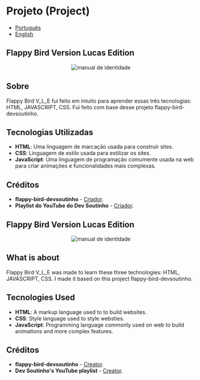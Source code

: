 # Projeto (Project) 
- [Português](#portugues)
- [English](#ingles)

<a id="portugues"></a>
## Flappy Bird Version Lucas Edition
<p align="center">
  <img src="https://github.com/user-attachments/assets/d419a275-7118-43ea-85f5-c32c4eeac8df" alt="manual de identidade">
</p>

## Sobre
Flappy Bird V_L_E fui feito em intuito para aprender essas três tecnologias: HTML, JAVASCRIPT, CSS. Fui feito com base desse projeto flappy-bird-devsoutinho.

## Tecnologias Utilizadas
- **HTML**: Uma linguagem de marcação usada para construir sites.
- **CSS**: Linguagem de estilo usada para estilizar os sites.
- **JavaScript**: Uma linguagem de programação comumente usada na web para criar animações e funcionalidades mais complexas.

## Créditos

- **flappy-bird-devsoutinho** - [Criador](https://github.com/omariosouto/flappy-bird-devsoutinho).
- **Playlist do YouTube do Dev Soutinho** - [Criador](https://youtube.com/playlist?list=PLTcmLKdIkOWmeNferJ292VYKBXydGeDej&si=d3g4Nwau8YYguWTx).

<a id="ingles"></a>
## Flappy Bird Version Lucas Edition
<p align="center">
  <img src="https://github.com/user-attachments/assets/d419a275-7118-43ea-85f5-c32c4eeac8df" alt="manual de identidade">
</p>

## What is about

Flappy Bird V_L_E was made to learn these three technologies: HTML, JAVASCRIPT, CSS. I made it based on this project flappy-bird-devsoutinho.

## Tecnologies Used

- **HTML**: A markup language used to to build websites.
- **CSS**: Style language used to style websties.
- **JavaScript**: Programming language commonly used on web to build animations and more complex features.

## Créditos
- **flappy-bird-devsoutinho** - [Creator](https://github.com/omariosouto/flappy-bird-devsoutinho).
- **Dev Soutinho's YouTube playlist** - [Creator](https://youtube.com/playlist?list=PLTcmLKdIkOWmeNferJ292VYKBXydGeDej&si=d3g4Nwau8YYguWTx).


